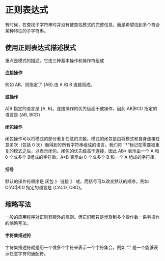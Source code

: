 # 正则表达式

有时候，在查找子字符串时并没有被查找模式的完整信息。而是希望找到多个符合某种特征的子字符串。

## 使用正则表达式描述模式

重点是模式的描述。它由三种基本操作和操作符组成

#### 连接操作

例如 AB，则指定了 {AB}.由 A 和 B 连接而成。

#### 或操作

A|B 指定的语言是 {A, B}。连接操作的优先级高于或操作，因此 AB|BCD 指定的语言是 {AB, BCD}

#### 闭包操作

闭包操作可以将模式的部分重复任意的次数。模式的闭包是由将模式和自身连接任意多次（包括 0 次）而得到的所有字符串组成的语言。我们将 ‘’*“标记在需要被重复的模式之后，以表示闭包。闭包的优先级高于连接，因此 AB\* 表示由一个 A 和 0 个或多个 B组成的字符串。A\*B 表示由 0 个或多个 B 和一个 A 组成的字符串。

#### 括号

默认的操作符顺序是 闭包 》 链接 》 或。而括号可以改变默认的顺序。例如 C(AC|B)D 指定的语言是 {CACD, CBD}。

## 缩略写法

一般的应用程序对正则有额外的规则。但它们都只是涉及到多个操作数一系列操作的缩略写法。

#### 字符集描述符

字符集描述符就是用一个或多个字符来表示一个字符集合。例如 “.” 是一个能够表示任意字符的通配符。